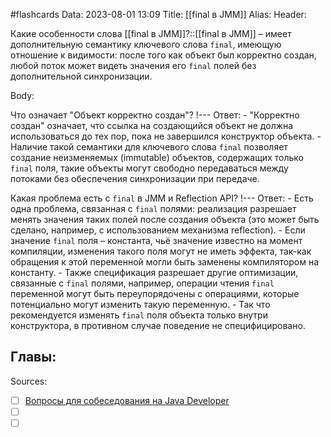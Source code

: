 #flashcards
Data: 2023-08-01 13:09
Title: [[final в JMM]]
Alias:
Header:

Какие особенности слова [[final в JMM]]?::[[final в JMM]] – имеет дополнительную семантику ключевого слова `final`, имеющую отношение к видимости: после того как объект был корректно создан, любой поток может видеть значения его `final` полей без дополнительной синхронизации.
<!--SR:!2023-11-03,10,390-->



Body:


Что означает "Объект корректно создан"?
!---
Ответ:
	- "Корректно создан" означает, что ссылка на создающийся объект не должна использоваться до тех пор, пока не завершился конструктор объекта.
	- Наличие такой семантики для ключевого слова `final` позволяет создание неизменяемых (immutable) объектов, содержащих только `final` поля, такие объекты могут свободно передаваться между потоками без обеспечения синхронизации при передаче.
<!--SR:!2023-11-03,10,230-->



Какая проблема есть с `final` в JMM и Reflection API?
!---
Ответ:
	- Есть одна проблема, связанная с `final` полями: реализация разрешает менять значения таких полей после создания объекта (это может быть сделано, например, с использованием механизма reflection).
	- Если значение `final` поля – константа, чьё значение известно на момент компиляции, изменения такого поля могут не иметь эффекта, так-как обращения к этой переменной могли быть заменены компилятором на константу.
	- Также спецификация разрешает другие оптимизации, связанные с `final` полями, например, операции чтения `final` переменной могут быть переупорядочены с операциями, которые потенциально могут изменить такую переменную.
	- Так что рекомендуется изменять `final` поля объекта только внутри конструктора, в противном случае поведение не специфицировано.
<!--SR:!2023-11-03,10,310-->



Главы:
-


Sources:
- [ ] [Вопросы для собеседования на Java Developer](https://github.com/enhorse/java-interview/blob/master/README.md#%D0%9E%D0%9E%D0%9F)
- [ ] []()
- [ ] []()
